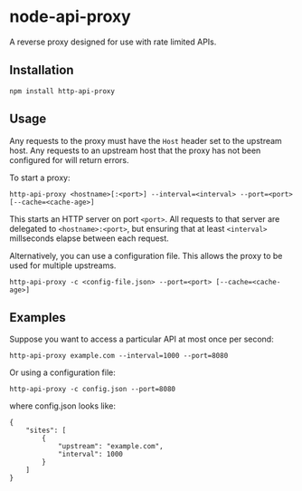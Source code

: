 # node-api-proxy

A reverse proxy designed for use with rate limited APIs.

## Installation

    npm install http-api-proxy
    
## Usage

Any requests to the proxy must have the `Host` header set to the upstream host.
Any requests to an upstream host that the proxy has not been configured for will return errors.

To start a proxy:

    http-api-proxy <hostname>[:<port>] --interval=<interval> --port=<port> [--cache=<cache-age>]

This starts an HTTP server on port `<port>`.
All requests to that server are delegated to `<hostname>:<port>`,
but ensuring that at least `<interval>` millseconds elapse between each request.

Alternatively, you can use a configuration file.
This allows the proxy to be used for multiple upstreams.

    http-api-proxy -c <config-file.json> --port=<port> [--cache=<cache-age>]
    
## Examples

Suppose you want to access a particular API at most once per second:

    http-api-proxy example.com --interval=1000 --port=8080

Or using a configuration file:

    http-api-proxy -c config.json --port=8080

where config.json looks like:

    {
        "sites": [
            {
                "upstream": "example.com",
                "interval": 1000
            }
        ]
    }
